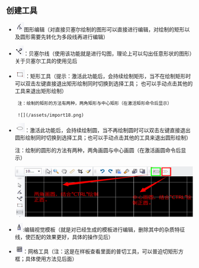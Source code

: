 ## 创建工具

* ![](/assets/import15.png)图形编辑（对直接贝塞尔绘制的图形可以直接进行编辑，对绘制的矩形以及圆形需要先转化为多段线再进行编辑）

* ![](/assets/import16.png)：贝塞尔线（使用该功能就是进行勾图，理论上可以勾出任意形状的图形）关于贝塞尔工具的使用见后

* ![](/assets/import17.png)：矩形工具（提示：激活此功能后，会持续绘制矩形，当不在绘制矩形时可以双击左键直接退出矩形绘制同时切换到选择工具；     也可以手动点击其他的工具来退出矩形绘制）

       注：绘制的矩形的方法有两种，两角矩形与中心矩形（在激活矩形命令后显示）

       ![](/assets/import18.png)

* ![](/assets/import19.png)：激活此功能后，会持续绘制圆，当不再绘制圆时可以双击左键直接退出圆形绘制同时切换到选择工具；也可以手动点击其他的工具来退出圆形绘制）

  注：绘制的圆形的方法有两种，两角画圆与中心画圆（在激活画圆命令后显示）

  ![](/assets/import20.png)

* ![](/assets/import21.png):编辑视觉模板（就是对已经生成的模板进行编辑，删除其中的杂质特征线，使匹配的效果更好，具体的操作见后）

* ![](/assets/import22.png)：网格工具（注：这是在样板查看里面的普切工具，可以普迫切矩形方框；具体使用方法见后面）



